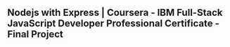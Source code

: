 ## Nodejs with Express | Coursera - IBM Full-Stack JavaScript Developer Professional Certificate - Final Project
